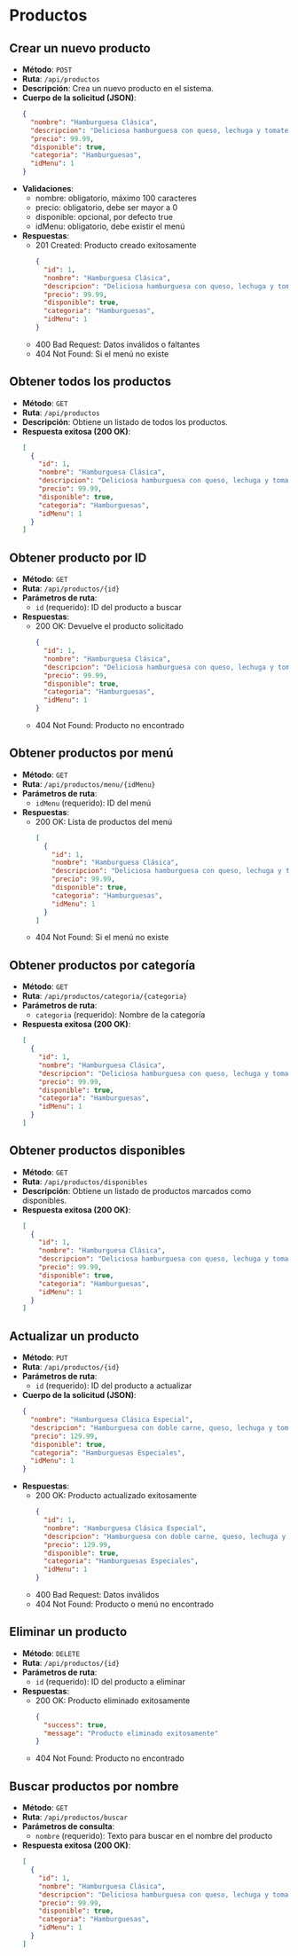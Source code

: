 # Productos

## Crear un nuevo producto
- **Método**: `POST`
- **Ruta**: `/api/productos`
- **Descripción**: Crea un nuevo producto en el sistema.
- **Cuerpo de la solicitud (JSON)**:
  ```json
  {
    "nombre": "Hamburguesa Clásica",
    "descripcion": "Deliciosa hamburguesa con queso, lechuga y tomate",
    "precio": 99.99,
    "disponible": true,
    "categoria": "Hamburguesas",
    "idMenu": 1
  }
  ```
- **Validaciones**:
  - nombre: obligatorio, máximo 100 caracteres
  - precio: obligatorio, debe ser mayor a 0
  - disponible: opcional, por defecto true
  - idMenu: obligatorio, debe existir el menú
- **Respuestas**:
  - 201 Created: Producto creado exitosamente
    ```json
    {
      "id": 1,
      "nombre": "Hamburguesa Clásica",
      "descripcion": "Deliciosa hamburguesa con queso, lechuga y tomate",
      "precio": 99.99,
      "disponible": true,
      "categoria": "Hamburguesas",
      "idMenu": 1
    }
    ```
  - 400 Bad Request: Datos inválidos o faltantes
  - 404 Not Found: Si el menú no existe

## Obtener todos los productos
- **Método**: `GET`
- **Ruta**: `/api/productos`
- **Descripción**: Obtiene un listado de todos los productos.
- **Respuesta exitosa (200 OK)**:
  ```json
  [
    {
      "id": 1,
      "nombre": "Hamburguesa Clásica",
      "descripcion": "Deliciosa hamburguesa con queso, lechuga y tomate",
      "precio": 99.99,
      "disponible": true,
      "categoria": "Hamburguesas",
      "idMenu": 1
    }
  ]
  ```

## Obtener producto por ID
- **Método**: `GET`
- **Ruta**: `/api/productos/{id}`
- **Parámetros de ruta**:
  - `id` (requerido): ID del producto a buscar
- **Respuestas**:
  - 200 OK: Devuelve el producto solicitado
    ```json
    {
      "id": 1,
      "nombre": "Hamburguesa Clásica",
      "descripcion": "Deliciosa hamburguesa con queso, lechuga y tomate",
      "precio": 99.99,
      "disponible": true,
      "categoria": "Hamburguesas",
      "idMenu": 1
    }
    ```
  - 404 Not Found: Producto no encontrado

## Obtener productos por menú
- **Método**: `GET`
- **Ruta**: `/api/productos/menu/{idMenu}`
- **Parámetros de ruta**:
  - `idMenu` (requerido): ID del menú
- **Respuestas**:
  - 200 OK: Lista de productos del menú
    ```json
    [
      {
        "id": 1,
        "nombre": "Hamburguesa Clásica",
        "descripcion": "Deliciosa hamburguesa con queso, lechuga y tomate",
        "precio": 99.99,
        "disponible": true,
        "categoria": "Hamburguesas",
        "idMenu": 1
      }
    ]
    ```
  - 404 Not Found: Si el menú no existe

## Obtener productos por categoría
- **Método**: `GET`
- **Ruta**: `/api/productos/categoria/{categoria}`
- **Parámetros de ruta**:
  - `categoria` (requerido): Nombre de la categoría
- **Respuesta exitosa (200 OK)**:
  ```json
  [
    {
      "id": 1,
      "nombre": "Hamburguesa Clásica",
      "descripcion": "Deliciosa hamburguesa con queso, lechuga y tomate",
      "precio": 99.99,
      "disponible": true,
      "categoria": "Hamburguesas",
      "idMenu": 1
    }
  ]
  ```

## Obtener productos disponibles
- **Método**: `GET`
- **Ruta**: `/api/productos/disponibles`
- **Descripción**: Obtiene un listado de productos marcados como disponibles.
- **Respuesta exitosa (200 OK)**:
  ```json
  [
    {
      "id": 1,
      "nombre": "Hamburguesa Clásica",
      "descripcion": "Deliciosa hamburguesa con queso, lechuga y tomate",
      "precio": 99.99,
      "disponible": true,
      "categoria": "Hamburguesas",
      "idMenu": 1
    }
  ]
  ```

## Actualizar un producto
- **Método**: `PUT`
- **Ruta**: `/api/productos/{id}`
- **Parámetros de ruta**:
  - `id` (requerido): ID del producto a actualizar
- **Cuerpo de la solicitud (JSON)**:
  ```json
  {
    "nombre": "Hamburguesa Clásica Especial",
    "descripcion": "Hamburguesa con doble carne, queso, lechuga y tomate",
    "precio": 129.99,
    "disponible": true,
    "categoria": "Hamburguesas Especiales",
    "idMenu": 1
  }
  ```
- **Respuestas**:
  - 200 OK: Producto actualizado exitosamente
    ```json
    {
      "id": 1,
      "nombre": "Hamburguesa Clásica Especial",
      "descripcion": "Hamburguesa con doble carne, queso, lechuga y tomate",
      "precio": 129.99,
      "disponible": true,
      "categoria": "Hamburguesas Especiales",
      "idMenu": 1
    }
    ```
  - 400 Bad Request: Datos inválidos
  - 404 Not Found: Producto o menú no encontrado

## Eliminar un producto
- **Método**: `DELETE`
- **Ruta**: `/api/productos/{id}`
- **Parámetros de ruta**:
  - `id` (requerido): ID del producto a eliminar
- **Respuestas**:
  - 200 OK: Producto eliminado exitosamente
    ```json
    {
      "success": true,
      "message": "Producto eliminado exitosamente"
    }
    ```
  - 404 Not Found: Producto no encontrado

## Buscar productos por nombre
- **Método**: `GET`
- **Ruta**: `/api/productos/buscar`
- **Parámetros de consulta**:
  - `nombre` (requerido): Texto para buscar en el nombre del producto
- **Respuesta exitosa (200 OK)**:
  ```json
  [
    {
      "id": 1,
      "nombre": "Hamburguesa Clásica",
      "descripcion": "Deliciosa hamburguesa con queso, lechuga y tomate",
      "precio": 99.99,
      "disponible": true,
      "categoria": "Hamburguesas",
      "idMenu": 1
    }
  ]
  ```
